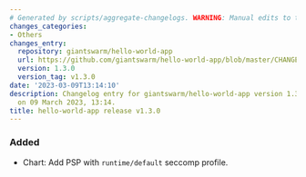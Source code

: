 ```yaml
---
# Generated by scripts/aggregate-changelogs. WARNING: Manual edits to this files will be overwritten.
changes_categories:
- Others
changes_entry:
  repository: giantswarm/hello-world-app
  url: https://github.com/giantswarm/hello-world-app/blob/master/CHANGELOG.md#130---2023-03-09
  version: 1.3.0
  version_tag: v1.3.0
date: '2023-03-09T13:14:10'
description: Changelog entry for giantswarm/hello-world-app version 1.3.0, published
  on 09 March 2023, 13:14.
title: hello-world-app release v1.3.0
---
```


### Added
- Chart: Add PSP with `runtime/default` seccomp profile.
